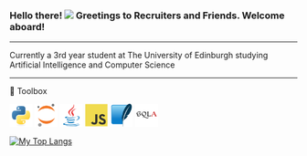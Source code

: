 ### Hello there! <img src="https://raw.githubusercontent.com/MartinHeinz/MartinHeinz/master/wave.gif" width="30px"> Greetings to Recruiters and Friends. Welcome aboard!
---
Currently a 3rd year student at The University of Edinburgh studying Artificial Intelligence and Computer Science

---
🧰 Toolbox

<img src = "https://github.com/devicons/devicon/blob/master/icons/python/python-original.svg" alt = "Python logo" width="40" height="40" /> <img src = "https://github.com/devicons/devicon/blob/master/icons/jupyter/jupyter-original.svg" alt = "Jupyter logo" width="40" height="40" /> 
<img src = "https://github.com/devicons/devicon/blob/master/icons/java/java-original.svg" alt = "Java logo" width="40" height="40" />
<img src = "https://github.com/devicons/devicon/blob/master/icons/javascript/javascript-original.svg" alt = "Javascript logo" width="40" height="40" />
<img src = "https://github.com/devicons/devicon/blob/master/icons/sqlite/sqlite-original.svg" alt = "SQLite Logo" width="40" height="40" /> 
<img src = "https://github.com/devicons/devicon/blob/master/icons/sqlalchemy/sqlalchemy-original.svg" alt = "SQLAlchemy logo" width="40" height="40" /> 

[![My Top Langs](https://github-readme-stats.vercel.app/api/top-langs/?username=YafetMelake&layout=donut-vertical&theme=radical)](https://github.com/anuraghazra/github-readme-stats)
